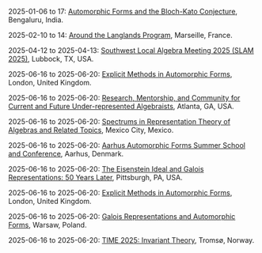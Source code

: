 2025-01-06 to 17: [Automorphic Forms and the Bloch-Kato Conjecture](https://www.icts.res.in/program/afbkc2025 "The workshop explores automorphic forms and the Bloch-Kato conjecture, focusing on number theory. Topics include L-functions, Galois representations, and modular forms. Discussions cover applications in theoretical physics, emphasizing connections to quantum field theory and string theory."), Bengaluru, India.

2025-02-10 to 14: [Around the Langlands Program](https://conferences.cirm-math.fr/3498.html "The workshop explores the Langlands program, focusing on automorphic forms and Galois representations. Topics include L-functions, modular forms, and arithmetic geometry. Discussions cover applications in theoretical physics and cryptography, emphasizing connections between number theory and representation theory."), Marseille, France.

2025-04-12 to 2025-04-13: [Southwest Local Algebra Meeting 2025 (SLAM 2025)](https://www.math.ttu.edu/~lchriste/slam2025.html "SLAM 2025 explores local algebra, focusing on commutative and non-commutative structures. Topics include local rings, module theory, and representation theory. Discussions cover applications in quantum mechanics and coding theory, emphasizing algebraic techniques."), Lubbock, TX, USA.

2025-06-16 to 2025-06-20: [Explicit Methods in Automorphic Forms](https://sites.google.com/view/kevinchkwan/home/conference "The conference focuses on explicit methods in automorphic forms, exploring computational number theory. Topics include automorphic L-functions, trace formulas, and modular forms. Discussions cover applications in string theory and quantum mechanics, emphasizing arithmetic computational techniques."), London, United Kingdom.

2025-06-16 to 2025-06-20: [Research, Mentorship, and Community for Current and Future Under-represented Algebraists](https://sites.google.com/view/rmc-algebra-conference/home "The conference fosters algebra research for under-represented groups, focusing on commutative algebra and representation theory. Topics include Gröbner bases, module theory, and tensor categories. Discussions cover applications in quantum computing and cryptography, emphasizing algebraic advancements."), Atlanta, GA, USA.

2025-06-16 to 2025-06-20: [Spectrums in Representation Theory of Algebras and Related Topics](https://pabloocal.github.io/SRTART2025/ "The conference explores representation theory of algebras, focusing on spectral methods. Topics include quiver representations, Auslander-Reiten theory, and module categories. Discussions cover applications in quantum field theory and string theory."), Mexico City, Mexico.

2025-06-16 to 2025-06-20: [Aarhus Automorphic Forms Summer School and Conference](https://conferences.au.dk/aaf1/aaf-conference "The event explores automorphic forms, focusing on number theory and representation theory. Topics include L-functions, modular forms, and harmonic analysis. Discussions cover applications in string theory and cryptography, advancing automorphic form research."), Aarhus, Denmark.

2025-06-16 to 2025-06-20: [The Eisenstein Ideal and Galois Representations: 50 Years Later](https://sites.google.com/pitt.edu/eisenstein2026/ "The conference revisits the Eisenstein ideal, focusing on Galois representations. Topics include modular forms, p-adic L-functions, and arithmetic geometry. Discussions cover applications in string theory and number theory, advancing arithmetic insights."), Pittsburgh, PA, USA.

2025-06-16 to 2025-06-20: [Explicit Methods in Automorphic Forms](https://www.ucl.ac.uk/maths/explicit-methods-2025 "The workshop explores explicit methods in automorphic forms, focusing on number theory. Topics include L-functions, modular forms, and computational techniques. Discussions cover applications in quantum field theory and cryptography, emphasizing connections between arithmetic and physical systems."), London, United Kingdom.

2025-06-16 to 2025-06-20: [Galois Representations and Automorphic Forms](https://www.impan.pl/en/activities/banach-center/conferences/25-galois "The conference explores Galois representations and automorphic forms, focusing on number theory. Topics include L-functions, modular forms, and Shimura varieties. Discussions cover applications in string theory and quantum mechanics, emphasizing arithmetic connections."), Warsaw, Poland.

2025-06-16 to 2025-06-20: [TIME 2025: Invariant Theory](https://www.lie-stormer.no/time-2025 "TIME 2025 explores invariant theory, focusing on algebraic and geometric applications. Topics include polynomial invariants, GIT quotients, and representation theory. Discussions cover connections to string theory and quantum mechanics."), Tromsø, Norway.

